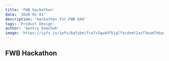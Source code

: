 ```yaml
---
title: 'FWB hackathon'
date: '2020-01-01'
description: 'Hackathon for FWB DAO'
tags: 'Product Design'
author: 'Gentry Demchak'
image: 'https://ipfs.io/ipfs/bafybeifra7x3qw4dfkjglfacdemt2azf3eum7nbygzhw6ugxdsq5rq4epe?id=16'
---
```


## FWB Hackathon